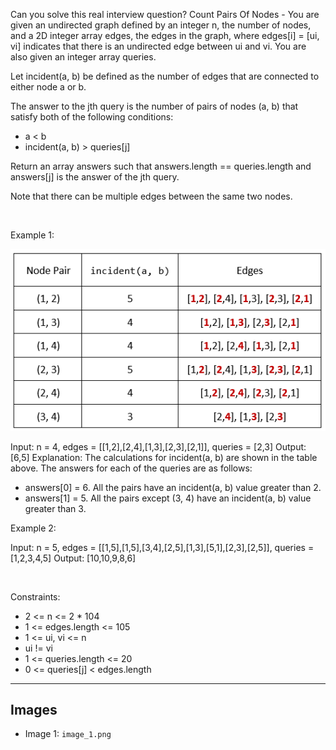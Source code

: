 Can you solve this real interview question? Count Pairs Of Nodes - You are given an undirected graph defined by an integer n, the number of nodes, and a 2D integer array edges, the edges in the graph, where edges[i] = [ui, vi] indicates that there is an undirected edge between ui and vi. You are also given an integer array queries.

Let incident(a, b) be defined as the number of edges that are connected to either node a or b.

The answer to the jth query is the number of pairs of nodes (a, b) that satisfy both of the following conditions:

 * a < b
 * incident(a, b) > queries[j]

Return an array answers such that answers.length == queries.length and answers[j] is the answer of the jth query.

Note that there can be multiple edges between the same two nodes.

 

Example 1:

![Example 1](./image_1.png)


Input: n = 4, edges = [[1,2],[2,4],[1,3],[2,3],[2,1]], queries = [2,3]
Output: [6,5]
Explanation: The calculations for incident(a, b) are shown in the table above.
The answers for each of the queries are as follows:
- answers[0] = 6. All the pairs have an incident(a, b) value greater than 2.
- answers[1] = 5. All the pairs except (3, 4) have an incident(a, b) value greater than 3.


Example 2:


Input: n = 5, edges = [[1,5],[1,5],[3,4],[2,5],[1,3],[5,1],[2,3],[2,5]], queries = [1,2,3,4,5]
Output: [10,10,9,8,6]


 

Constraints:

 * 2 <= n <= 2 * 104
 * 1 <= edges.length <= 105
 * 1 <= ui, vi <= n
 * ui != vi
 * 1 <= queries.length <= 20
 * 0 <= queries[j] < edges.length

---

## Images

- Image 1: `image_1.png`
